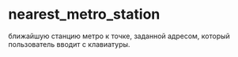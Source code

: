 # nearest_metro_station
ближайшую станцию метро к точке, заданной адресом, который пользователь вводит с клавиатуры.
